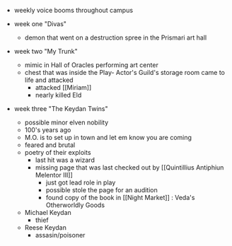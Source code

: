 - weekly voice booms throughout campus

- week one "Divas"
	- demon that went on a destruction spree in the Prismari art hall

- week two "My Trunk"
	- mimic in Hall of Oracles performing art center
	- chest that was inside the Play- Actor's Guild's storage room came to life and attacked
		- attacked [[Miriam]]
		- nearly killed Eld
		
- week three "The Keydan Twins"
	- possible minor elven nobility
	- 100's years ago
	- M.O. is to set up in town and let em know you are coming
	- feared and brutal
	- poetry of their exploits
		- last hit was a wizard
		- missing page that was last checked out by [[Quintillius Antiphiun Melentor III]]
			- just got lead role in play
			- possible stole the page for an audition
			- found copy of the book in [[Night Market]] : Veda's Otherworldly Goods
	- Michael Keydan
		- thief 
	- Reese Keydan
		- assasin/poisoner